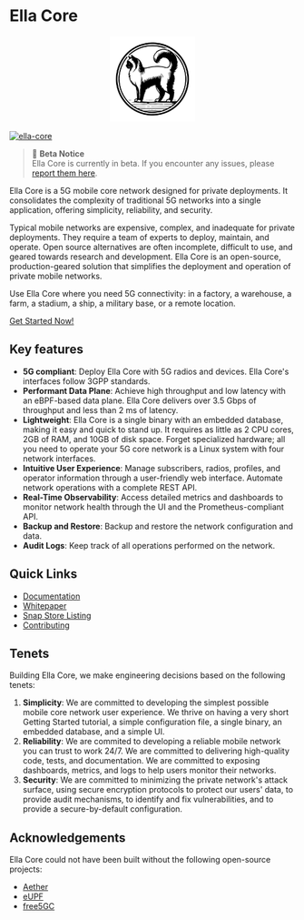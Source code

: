 # Ella Core

<p align="center">
  <img src="docs/images/logo.png" alt="Ella Core Logo" width="150"/>
</p>

[![ella-core](https://snapcraft.io/ella-core/badge.svg)](https://snapcraft.io/ella-core)

> :construction: **Beta Notice**  
> Ella Core is currently in beta. If you encounter any issues, please [report them here](https://github.com/ellanetworks/core/issues/new/choose).

Ella Core is a 5G mobile core network designed for private deployments. It consolidates the complexity of traditional 5G networks into a single application, offering simplicity, reliability, and security. 

Typical mobile networks are expensive, complex, and inadequate for private deployments. They require a team of experts to deploy, maintain, and operate. Open source alternatives are often incomplete, difficult to use, and geared towards research and development. Ella Core is an open-source, production-geared solution that simplifies the deployment and operation of private mobile networks.

Use Ella Core where you need 5G connectivity: in a factory, a warehouse, a farm, a stadium, a ship, a military base, or a remote location.

[Get Started Now!](https://docs.ellanetworks.com/tutorials/getting_started/)

## Key features

- **5G compliant**: Deploy Ella Core with 5G radios and devices. Ella Core's interfaces follow 3GPP standards.
- **Performant Data Plane**: Achieve high throughput and low latency with an eBPF-based data plane. Ella Core delivers over 3.5 Gbps of throughput and less than 2 ms of latency.
- **Lightweight**: Ella Core is a single binary with an embedded database, making it easy and quick to stand up. It requires as little as 2 CPU cores, 2GB of RAM, and 10GB of disk space. Forget specialized hardware; all you need to operate your 5G core network is a Linux system with four network interfaces.
- **Intuitive User Experience**: Manage subscribers, radios, profiles, and operator information through a user-friendly web interface. Automate network operations with a complete REST API.
- **Real-Time Observability**: Access detailed metrics and dashboards to monitor network health through the UI and the Prometheus-compliant API.
- **Backup and Restore**: Backup and restore the network configuration and data.
- **Audit Logs**: Keep track of all operations performed on the network.

## Quick Links

- [Documentation](https://docs.ellanetworks.com/)
- [Whitepaper](https://medium.com/@gruyaume/ella-core-simplifying-private-mobile-networks-a82de955c92c)
- [Snap Store Listing](https://snapcraft.io/ella-core)
- [Contributing](CONTRIBUTING.md)

## Tenets

Building Ella Core, we make engineering decisions based on the following tenets:

1. **Simplicity**: We are committed to developing the simplest possible mobile core network user experience. We thrive on having a very short Getting Started tutorial, a simple configuration file, a single binary, an embedded database, and a simple UI.
2. **Reliability**: We are commited to developing a reliable mobile network you can trust to work 24/7. We are committed to delivering high-quality code, tests, and documentation. We are committed to exposing dashboards, metrics, and logs to help users monitor their networks.
3. **Security**: We are committed to minimizing the private network's attack surface, using secure encryption protocols to protect our users' data, to provide audit mechanisms, to identify and fix vulnerabilities, and to provide a secure-by-default configuration.

## Acknowledgements

Ella Core could not have been built without the following open-source projects:
- [Aether](https://aetherproject.org/)
- [eUPF](https://github.com/edgecomllc/eupf)
- [free5GC](https://free5gc.org/)
